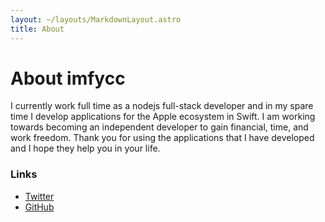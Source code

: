 ```yaml
---
layout: ~/layouts/MarkdownLayout.astro
title: About
---
```


# About imfycc

I currently work full time as a nodejs full-stack developer and in my spare time I develop applications for the Apple ecosystem in Swift. I am working towards becoming an independent developer to gain financial, time, and work freedom. Thank you for using the applications that I have developed and I hope they help you in your life.

### Links

- [Twitter](https://twitter.com/imfycc)
- [GitHub](https://github.com/imfycc)
